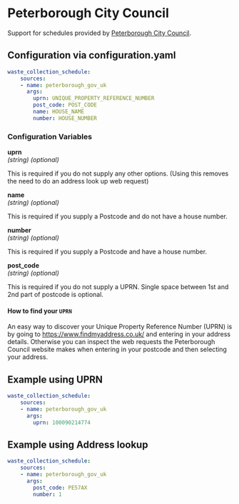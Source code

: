 # Peterborough City Council

Support for schedules provided by [Peterborough City Council](https://www.peterborough.gov.uk/residents/rubbish-and-recycling/bins).

## Configuration via configuration.yaml

```yaml
waste_collection_schedule:
    sources:
    - name: peterborough_gov_uk
      args:
        uprn: UNIQUE_PROPERTY_REFERENCE_NUMBER
        post_code: POST_CODE
        name: HOUSE_NAME
        number: HOUSE_NUMBER
```

### Configuration Variables

**uprn**  
*(string) (optional)*

This is required if you do not supply any other options. (Using this removes the need to do an address look up web request)

**name**  
*(string) (optional)*

This is required if you supply a Postcode and do not have a house number.

**number**  
*(string) (optional)*

This is required if you supply a Postcode and have a house number.

**post_code**  
*(string) (optional)*

This is required if you do not supply a UPRN. Single space between 1st and 2nd part of postcode is optional.

#### How to find your `UPRN`
An easy way to discover your Unique Property Reference Number (UPRN) is by going to https://www.findmyaddress.co.uk/ and entering in your address details.
Otherwise you can inspect the web requests the Peterborough Council website makes when entering in your postcode and then selecting your address.

## Example using UPRN
```yaml
waste_collection_schedule:
    sources:
    - name: peterborough_gov_uk
      args:
        uprn: 100090214774
```

## Example using Address lookup
```yaml
waste_collection_schedule:
    sources:
    - name: peterborough_gov_uk
      args:
        post_code: PE57AX
        number: 1
```
